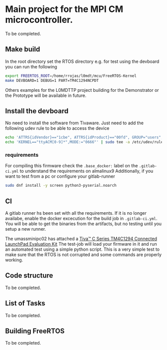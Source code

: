 # Main project for the MPI CM microcontroller.


To be completed.

## Make build
In the root directory set the RTOS directory e.g. for test using the devboard you can run the following
```bash
export FREERTOS_ROOT=/home/rrojas/l0mdt/mcu/FreeRTOS-Kernel
make DEVBOARD=1 DEBUG=1 PART=TM4C1294NCPDT
```
Others examples for the L0MDTTP project building for the Demonstrator or the Prototype will be available in future.


## Install the devboard
No need to install the software from Tivaware. Just need to add the following udev rule to be able to access the device
```bash
echo 'ATTRS{idVendor}=="1cbe", ATTRS{idProduct}=="00fd", GROUP="users", MODE="0666"' | sudo tee /etc/udev/rules.d/99-stellaris-launchpad.rules
echo 'KERNEL=="ttyACM[0-9]*",MODE:="0666"' | sudo tee -a /etc/udev/rules.d/99-stellaris-launchpad.rules
```

### requirements
For compiling this firmware check the `.base_docker:` label on the `.gitlab-ci.yml` to understand the requirements on almalinux9
Additionally, if you want to test from a pc or configure your gitlab-runner

```bash
sudo dnf install -y screen python3-pyserial.noarch
```

## CI
A gitlab runner hs been set with all the requirements. If it is no longer availabe, enable the docker excecution for the build job in `.gitlab-ci.yml`.
You will be able to get the binaries from the artifacts, but no testing until you setup a new runner.

The umassminipc02 has attached a [Tiva™ C Series TM4C1294 Connected LaunchPad Evaluation Kit](https://www.ti.com/lit/ug/spmu365c/spmu365c.pdf)
The test-job will load your firmware in it and run an automated test using a simple python script.
This is a very simple test to make sure that the RTOS is not corrupted and some commands are properly working.

## Code structure

To be completed.

## List of Tasks

To be completed.

## Building FreeRTOS

To be completed.
